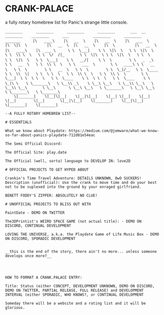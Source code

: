 # CRANK-PALACE
a fully rotary homebrew list for Panic's strange little console.

`` ________      ________      ________      ________       ___  __            ________    ________      ___           ________      ________      _______      ``
``|\   ____\    |\   __  \    |\   __  \    |\   ___  \    |\  \|\  \         |\   __  \  |\   __  \    |\  \         |\   __  \    |\   ____\    |\  ___ \     ``
``\ \  \___|    \ \  \|\  \   \ \  \|\  \   \ \  \\ \  \   \ \  \/  /|_       \ \  \|\  \ \ \  \|\  \   \ \  \        \ \  \|\  \   \ \  \___|    \ \   __/|    ``
`` \ \  \        \ \   _  _\   \ \   __  \   \ \  \\ \  \   \ \   ___  \       \ \   ____\ \ \   __  \   \ \  \        \ \   __  \   \ \  \        \ \  \_|/__  ``
``  \ \  \____    \ \  \\  \|   \ \  \ \  \   \ \  \\ \  \   \ \  \\ \  \       \ \  \___|  \ \  \ \  \   \ \  \____    \ \  \ \  \   \ \  \____    \ \  \_|\ \ ``
``   \ \_______\   \ \__\\ _\    \ \__\ \__\   \ \__\\ \__\   \ \__\\ \__\       \ \__\      \ \__\ \__\   \ \_______\   \ \__\ \__\   \ \_______\   \ \_______\``  
``    \|_______|    \|__|\|__|    \|__|\|__|    \|__| \|__|    \|__| \|__|        \|__|       \|__|\|__|    \|_______|    \|__|\|__|    \|_______|    \|_______|``
    
    --A FULLY ROTARY HOMEBREW LIST--
    
    # ESSENTIALS
    
    What we know about Playdate: https://medium.com/@jemware/what-we-know-so-far-about-panics-playdate-712d81e54eac
    
    The Semi Official Discord: 
    
    The Official Site: play.date
    
    The Official (well, sorta) language to DEVELOP IN: love2D 
    
    # OFFICIAL PROJECTS TO GET HYPED ABOUT
    
    Crankin's Time Travel Adventure: DETAILS UNKNOWN, OwO SUCKERS!
    Description (unofficial): Use the crank to move time and do your best not to be suplexed into the ground by your enraged girlfriend.
    
    BENETT FODDY'S ZIPPER: ABSOLUTELY NO CLUE!
    
    # UNOFFICIAL PROJECTS TO BLISS OUT WITH
    
    PaintDate - DEMO ON TWITTER
    
    The3DPrintist's WEIRD SPACE GAME (not actual title): - DEMO ON DISCORD, CONTINUAL DEVELOPMENT
    
    LOVING THE UNIVERSE, a.k.a. the Playdate Game of Life Music Box - DEMO ON DISCORD, SPORADIC DEVELOPMENT
    
    
    __this is the end of the story, there ain't no more... unless someone develops once more?__
    
    
    
    
    HOW TO FORMAT A CRANK.PALACE ENTRY:
    
    Title: Status (either CONCEPT, DEVELOPMENT UNKNOWN, DEMO ON DISCORD, DEMO ON TWITTER, PARTIAL RELEASE, FULL RELEASE) and DEVELOPMENT INTERVAL (either SPORADIC, WHO KNOWS?, or CONTINUAL DEVELOPMENT
    
    Someday there will be a website and a rating list and it will be glorious.
    
    
